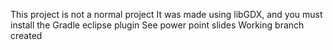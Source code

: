 This project is not a normal project
It was made using libGDX, and you must install the Gradle 
eclipse plugin
See power point slides
Working branch created
